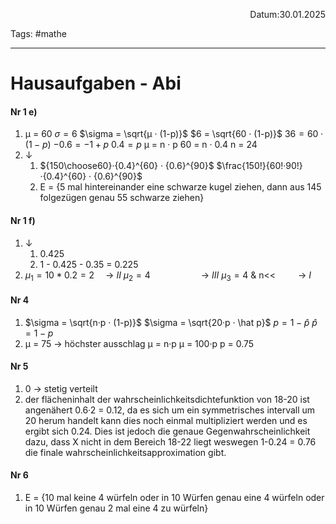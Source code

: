 <p align="right">Datum:30.01.2025</p>

Tags: #mathe

---

# Hausaufgaben - Abi

#### Nr 1 e)
1. µ = 60 $\sigma = 6$
$\sigma = \sqrt{µ · (1-p)}$
$6 = \sqrt{60 · (1-p)}$
$36 = 60 · (1-p)$
$-0.6 = -1+p$
$0.4 = p$
µ = n · p
60 = n · 0.4
n = 24
2. ↓
	1. ${150\choose60}·{0.4}^{60} · {0.6}^{90}$
	$\frac{150!}{60!·90!}·{0.4}^{60} · {0.6}^{90}$
	2. E = {5 mal hintereinander eine schwarze kugel ziehen, dann aus 145 folgezügen genau 55 schwarze ziehen}

#### Nr 1 f)
1.  ↓
	1. 0.425
	2. 1 - 0.425 - 0.35 = 0.225
2. $µ_1 = 10*0.2 = 2$       → $II$
	$µ_2 = 4$            → $III$
	 $µ_3 = 4$ & n<<         → $I$

#### Nr 4 
1. $\sigma = \sqrt{n·p · (1-p)}$
$\sigma = \sqrt{20·p · \hat p}$
$p = 1- \hat p$
$\hat p = 1-p$
2. µ = 75 -> höchster ausschlag
	µ = n·p
	µ = 100·p
	p = 0.75

#### Nr 5
1. 0 -> stetig verteilt
2. der flächeninhalt der wahrscheinlichkeitsdichtefunktion von 18-20 ist angenähert 0.6·2 = 0.12, da es sich um ein symmetrisches intervall um 20 herum handelt kann dies noch einmal multipliziert werden und es ergibt sich 0.24. Dies ist jedoch die genaue Gegenwahrscheinlichkeit dazu, dass X nicht in dem Bereich 18-22 liegt weswegen 1-0.24 = 0.76 die finale wahrscheinlichkeitsapproximation gibt.

#### Nr 6
1. E = {10 mal keine 4 würfeln oder in 10 Würfen genau eine 4 würfeln oder in 10 Würfen genau 2 mal eine 4 zu würfeln}